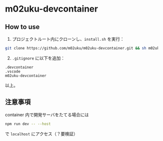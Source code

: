 # m02uku-devcontainer

## How to use

1. プロジェクトルート内にクローンし、`install.sh` を実行：

```bash
git clone https://github.com/m02uku/m02uku-devcontainer.git && sh m02uku-devcontainer/install.sh
```

2. `.gitignore` に以下を追加：

```
.devcontainer
.vscode
m02uku-devcontainer
```

以上。

## 注意事項

container 内で開発サーバをたてる場合には

```bash
npm run dev -- --host
```

で `localhost` にアクセス（？要検証）
